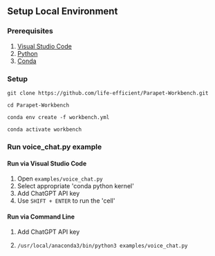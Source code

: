 ## Setup Local Environment

### Prerequisites

1. [Visual Studio Code](https://code.visualstudio.com/download)
2. [Python](https://www.python.org/downloads/)
3. [Conda](https://docs.conda.io/en/latest/miniconda.html)

### Setup

<pre><code id="bash">git clone https://github.com/life-efficient/Parapet-Workbench.git</pre></code>
<pre><code id="bash">cd Parapet-Workbench</pre></code>
<pre><code id="bash">conda env create -f workbench.yml</pre></code>
<pre><code id="bash">conda activate workbench</pre></code>


### Run voice_chat.py example

#### Run via Visual Studio Code
1. Open ```examples/voice_chat.py```
2. Select appropriate 'conda python kernel'
3. Add ChatGPT API key
4. Use ```SHIFT + ENTER``` to run the 'cell'

#### Run via Command Line
1. Add ChatGPT API key
2. <pre><code id="bash">/usr/local/anaconda3/bin/python3 examples/voice_chat.py</pre></code>

